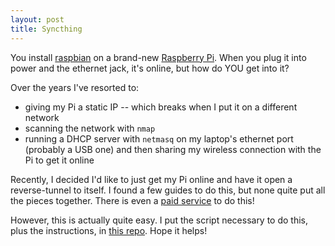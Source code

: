 ```yaml
---
layout: post
title: Syncthing
---
```


You install [raspbian](https://www.raspberrypi.org/downloads/raspbian/) on a brand-new [Raspberry Pi](https://amzn.to/2GMdnjA).
When you plug it into power and the ethernet jack, it's online, but how do YOU get into it?

Over the years I've resorted to:
* giving my Pi a static IP -- which breaks when I put it on a different network
* scanning the network with `nmap`
* running a DHCP server with `netmasq` on my laptop's ethernet port (probably a USB one) and then sharing my wireless connection with the Pi to get it online

Recently, I decided I'd like to just get my Pi online and have it open a reverse-tunnel to itself.
I found a few guides to do this, but none quite put all the pieces together.
There is even a [paid service](https://www.pitunnel.com/) to do this!

However, this is actually quite easy.
I put the script necessary to do this, plus the instructions, in [this repo](https://github.com/igor47/pitunnel).
Hope it helps!
